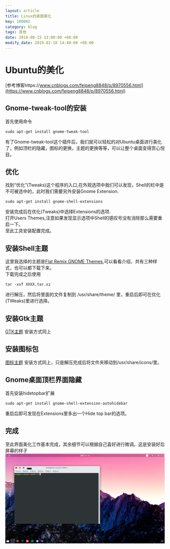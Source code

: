 ```yaml
---
layout: article
title: Linux的桌面美化
key: 100002
category: blog
tags: 其他
date: 2018-08-15 13:00:00 +08:00
modify_date: 2019-02-18 14:40:00 +08:00
---
```


# Ubuntu的美化

[参考博客https://www.cnblogs.com/feipeng8848/p/8970556.html](https://www.cnblogs.com/feipeng8848/p/8970556.html)

## Gnome-tweak-tool的安装

首先使用命令
```
sudo apt-get install gnome-tweak-tool
```
有了Gnome-tweak-tool这个插件后，我们就可以轻松的对Ubuntu桌面进行美化了，例如顶栏的隐藏，图标的更换，主题的更换等等，可以让整个桌面变得赏心悦目。

<!--more-->

## 优化

找到“优化”(Tweaks)这个程序的入口,在外观选项中我们可以发现，Shell的栏中是不可被选中的，此时我们需要另外安装Gnome Extension.
```
sudo apt-get install gnome-shell-extensions
```
安装完成后在优化(Tweaks)中选择Extensions的选项.  
打开Users Themes,注意如果发现显示选项中Shell的感叹号没有消除那么需要重启一下。  
至此工具安装配置完成。

## 安装Shell主题

这里我选择的主题是[Flat Remix GNOME Themes](https://www.opendesktop.org/s/Gnome/p/1013030/),可以看看介绍，共有三种样式，也可以都下载下来。  
下载完成之后使用
```
tar -xvf XXXX.tar.xz
```
进行解压，然后将里面的文件复制到 /usr/share/theme/ 里，重启后即可在优化(TWeaks)里进行选择。

## 安装Gtk主题

[GTK主题](https://www.opendesktop.org/p/1214931/) 安装方式同上

## 安装图标包

[图标主题](https://www.gnome-look.org/p/1012430/) 安装方式同上，只是解压完成后将文件夹移动到/usr/share/icons/里。

## Gnome桌面顶栏界面隐藏
首先安装hidetopbar扩展
```
sudo apt-get install gnome-shell-extension-autohidebar
```
重启后即可发现在Extensions里多出一个Hide top bar的选项。

## 完成

至此界面美化工作基本完成，其余细节可以根据自己喜好进行微调。这是安装好后屏幕的样子  
![截图](https://github.com/Maxioo/MaxChen.github.io/blob/master/assets/2018-08-15.png)